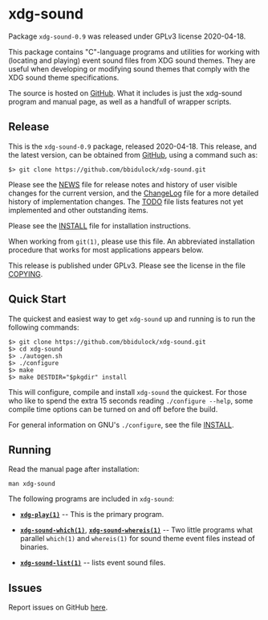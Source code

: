 [xdg-sound -- read me first file.  2020-04-18]: #

xdg-sound
===============

Package `xdg-sound-0.9` was released under GPLv3 license 2020-04-18.

This package contains "C"-language programs and utilities for working
with (locating and playing) event sound files from XDG sound themes.
They are useful when developing or modifying sound themes that comply
with the XDG sound theme specifications.

The source is hosted on
[GitHub](https://github.com/bbidulock/xdg-sound).  What it includes is
just the xdg-sound program and manual page, as well as a handfull of
wrapper scripts.


Release
-------

This is the `xdg-sound-0.9` package, released 2020-04-18.  This
release, and the latest version, can be obtained from [GitHub][1], using
a command such as:

    $> git clone https://github.com/bbidulock/xdg-sound.git

Please see the [NEWS][3] file for release notes and history of user
visible changes for the current version, and the [ChangeLog][4] file for
a more detailed history of implementation changes.  The [TODO][5] file
lists features not yet implemented and other outstanding items.

Please see the [INSTALL][7] file for installation instructions.

When working from `git(1)`, please use this file.  An abbreviated
installation procedure that works for most applications appears below.

This release is published under GPLv3.  Please see the license in the
file [COPYING][9].


Quick Start
-----------

The quickest and easiest way to get `xdg-sound` up and running is to run
the following commands:

    $> git clone https://github.com/bbidulock/xdg-sound.git
    $> cd xdg-sound
    $> ./autogen.sh
    $> ./configure
    $> make
    $> make DESTDIR="$pkgdir" install

This will configure, compile and install `xdg-sound` the quickest.  For
those who like to spend the extra 15 seconds reading `./configure
--help`, some compile time options can be turned on and off before the
build.

For general information on GNU's `./configure`, see the file
[INSTALL][7].


Running
-------

Read the manual page after installation:

    man xdg-sound

The following programs are included in `xdg-sound`:

 - [__`xdg-play(1)`__][10] -- This is the primary program.

 - [__`xdg-sound-which(1)`__][11], [__`xdg-sound-whereis(1)`__][12] --
   Two little programs what parallel `which(1)` and `whereis(1)` for
   sound theme event files instead of binaries.

 - [__`xdg-sound-list(1)`__][13] -- lists event sound files.


Issues
------

Report issues on GitHub [here][2].


[1]: https://github.com/bbidulock/xdg-sound
[2]: https://github.com/bbidulock/xdg-sound/issues
[3]: https://github.com/bbidulock/xdg-sound/blob/0.9/NEWS
[4]: https://github.com/bbidulock/xdg-sound/blob/0.9/ChangeLog
[5]: https://github.com/bbidulock/xdg-sound/blob/0.9/TODO
[6]: https://github.com/bbidulock/xdg-sound/blob/0.9/COMPLIANCE
[7]: https://github.com/bbidulock/xdg-sound/blob/0.9/INSTALL
[8]: https://github.com/bbidulock/xdg-sound/blob/0.9/LICENSE
[9]: https://github.com/bbidulock/xdg-sound/blob/0.9/COPYING
[10]: https://github.com/bbidulock/xdg-sound/blob/0.9/man/xdg-play.pod
[11]: https://github.com/bbidulock/xdg-sound/blob/0.9/man/xdg-sound-which.pod
[12]: https://github.com/bbidulock/xdg-sound/blob/0.9/man/xdg-sound-whereis.pod
[13]: https://github.com/bbidulock/xdg-sound/blob/0.9/man/xdg-sound-list.pod

[ vim: set ft=markdown sw=4 tw=72 nocin nosi fo+=tcqlorn spell: ]: #
